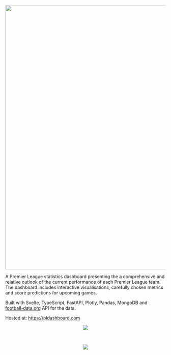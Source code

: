 <p align="center">
  <img width="830" src="https://user-images.githubusercontent.com/41476809/183071099-7cb0a1e6-625f-4b86-9b20-64659eefe329.png" />
</p>

A Premier League statistics dashboard presenting the a comprehensive and relative outlook of the current performance of each Premier League team. The dashboard includes interactive visualisations, carefully chosen metrics and score predictions for upcoming games.

Built with Svelte, TypeScript, FastAPI, Plotly, Pandas, MongoDB and <a href="https://www.football-data.org/">football-data.org</a> API for the data. 

Hosted at: https://pldashboard.com

<p align="center">
  <img src="https://user-images.githubusercontent.com/41476809/193349259-57712d5f-085b-4376-9b67-2e817756772d.png"/>
</p>
<br>
<p align="center">
  <img src="https://user-images.githubusercontent.com/41476809/193349279-d30c308b-d87d-43df-a76f-a23d74725faa.png"/>
</p>
